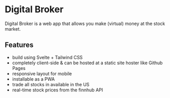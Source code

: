 # Digital Broker
Digital Broker is a web app that allows you make (virtual) money at the stock market.

## Features
* build using Svelte + Tailwind CSS
* completely client-side & can be hosted at a static site hoster like Github Pages
* responsive layout for mobile
* installable as a PWA
* trade all stocks in available in the US
* real-time stock prices from the finnhub API

